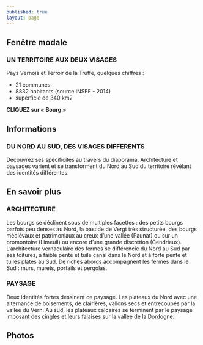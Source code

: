 ```yaml
---
published: true
layout: page
---
```


## Fenêtre modale

### UN TERRITOIRE AUX DEUX VISAGES

Pays Vernois et Terroir de la Truffe, quelques chiffres :

- 21 communes
- 8832 habitants (source INSEE - 2014)
- superficie de 340 km2 

**CLIQUEZ sur « Bourg »**

## Informations

### DU NORD AU SUD, DES VISAGES DIFFERENTS
Découvrez ses spécificités au travers du diaporama.
Architecture et paysages varient et se transforment du Nord au Sud du territoire révélant des identités différentes.

## En savoir plus

### ARCHITECTURE
Les bourgs se déclinent sous de multiples facettes : des petits bourgs parfois peu denses au Nord, la bastide de Vergt très structurée, des bourgs médiévaux et patrimoniaux au creux d’une vallée (Paunat) ou sur un promontoire (Limeuil) ou encore d’une grande discrétion (Cendrieux). 
L’architecture vernaculaire des fermes se différencie du Nord au Sud par ses toitures, à faible pente et tuile canal dans le Nord et à forte pente et tuiles plates au Sud. De riches abords accompagnent les fermes dans le Sud : murs, murets, portails et pergolas.

### PAYSAGE
Deux identités fortes dessinent ce paysage. 
Les plateaux du Nord avec une alternance de boisements, de clairières, vallons secs et entrecoupés par la vallée du Vern.
Au sud, les plateaux calcaires se terminent par le paysage imposant des cingles et leurs falaises sur la vallée de la Dordogne.

## Photos
